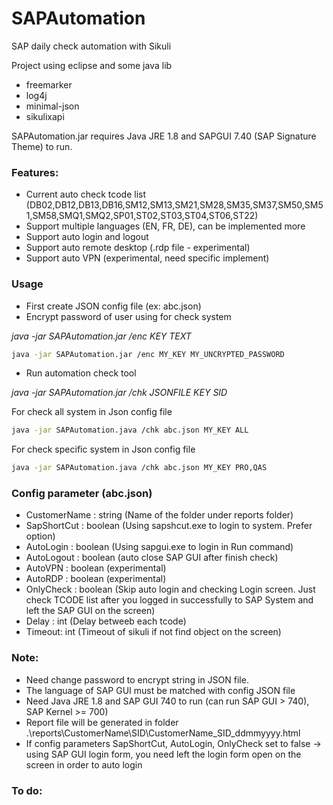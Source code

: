 # SAPAutomation
SAP daily check automation with Sikuli

Project using eclipse and some java lib
* freemarker
* log4j
* minimal-json
* sikulixapi

SAPAutomation.jar requires Java JRE 1.8 and SAPGUI 7.40 (SAP Signature Theme) to run.

### Features:

- Current auto check tcode list (DB02,DB12,DB13,DB16,SM12,SM13,SM21,SM28,SM35,SM37,SM50,SM51,SM58,SMQ1,SMQ2,SP01,ST02,ST03,ST04,ST06,ST22)
- Support multiple languages (EN, FR, DE), can be implemented more
- Support auto login and logout
- Support auto remote desktop (.rdp file - experimental)
- Support auto VPN (experimental, need specific implement)

### Usage

* First create JSON config file (ex: abc.json)
* Encrypt password of user using for check system

*java -jar SAPAutomation.jar /enc KEY TEXT*

```sh
java -jar SAPAutomation.jar /enc MY_KEY MY_UNCRYPTED_PASSWORD
```
* Run automation check tool

*java -jar SAPAutomation.jar /chk JSONFILE KEY SID*

For check all system in Json config file
```sh
java -jar SAPAutomation.java /chk abc.json MY_KEY ALL
```

For check specific system in Json config file
```sh
java -jar SAPAutomation.java /chk abc.json MY_KEY PRO,QAS
```

### Config parameter (abc.json)
- CustomerName : string (Name of the folder under reports folder)
- SapShortCut : boolean (Using sapshcut.exe to login to system. Prefer option)
- AutoLogin : boolean (Using sapgui.exe to login in Run command)
- AutoLogout : boolean (auto close SAP GUI after finish check)
- AutoVPN : boolean (experimental)
- AutoRDP : boolean (experimental)
- OnlyCheck : boolean (Skip auto login and checking Login screen. Just check TCODE list after you logged in successfully to SAP System and left the SAP GUI on the screen)
- Delay : int (Delay betweeb each tcode)
- Timeout: int (Timeout of sikuli if not find object on the screen)

### Note:
- Need change password to encrypt string in JSON file.
- The language of SAP GUI must be matched with config JSON file
- Need Java JRE 1.8 and SAP GUI 740 to run (can run SAP GUI > 740), SAP Kernel >= 700)
- Report file will be generated in folder .\reports\CustomerName\SID\CustomerName_SID_ddmmyyyy.html
- If config parameters SapShortCut, AutoLogin, OnlyCheck set to false -> using SAP GUI login form, you need left the login form open on the screen in order to auto login


### To do:
